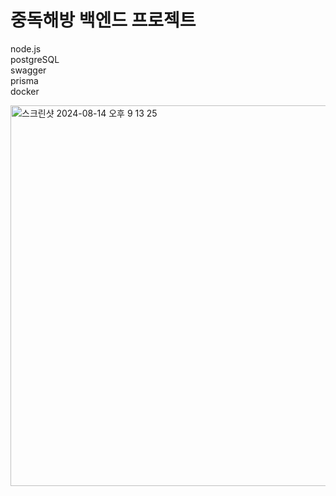 # 중독해방 백엔드 프로젝트

node.js<br/>
postgreSQL<br/>
swagger<br/>
prisma<br/>
docker<br/>

<img width="609" alt="스크린샷 2024-08-14 오후 9 13 25" src="https://github.com/user-attachments/assets/cbea9a86-5b1d-407a-8fc7-16527e915a2e">

